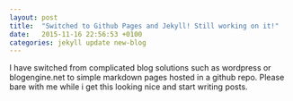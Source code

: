 ```yaml
---
layout: post
title:  "Switched to Github Pages and Jekyll! Still working on it!"
date:   2015-11-16 22:56:53 +0100
categories: jekyll update new-blog
---
```

I have switched from complicated blog solutions such as wordpress or blogengine.net to simple markdown pages hosted in a github repo. 
Please bare with me while i get this looking nice and start writing posts.
